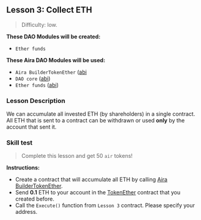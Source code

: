 ## Lesson 3: Collect ETH 

> Difficulty: low.

**These DAO Modules will be created:**

- `Ether funds`

**These Aira DAO Modules will be used:**

- `Aira BuilderTokenEther` ([abi](https://github.com/airalab/core/blob/master/abi/builder/BuilderTokenEther.json)
- `DAO core` ([abi](https://raw.githubusercontent.com/airalab/core/master/abi/modules/Core.json))
- `Ether funds` ([abi](https://raw.githubusercontent.com/airalab/core/master/abi/modules/TokenEther.json))

### Lesson Description 

We can accumulate all invested ETH (by shareholders) in a single contract. All ETH that is sent to a contract can be withdrawn or used **only** by the account that sent it. 

### Skill test 

> Complete this lesson and get 50 `air` tokens! 

**Instructions:**

- Create a contract that will accumulate all ETH by calling [Aira BuilderTokenEther](https://github.com/airalab/core/wiki/API-Reference#buildertokenether).
- Send **0.1** ETH to your account in the [TokenEther](https://github.com/airalab/core/wiki/API-Reference#tokenether) contract that you created before.
- Call the `Execute()` function from `Lesson 3` contract. Please specify your address.

